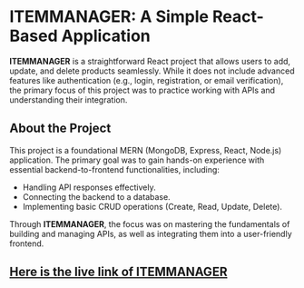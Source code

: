 # ITEMMANAGER: A Simple React-Based Application

**ITEMMANAGER** is a straightforward React project that allows users to add, update, and delete products seamlessly. While it does not include advanced features like authentication (e.g., login, registration, or email verification), the primary focus of this project was to practice working with APIs and understanding their integration.

## About the Project

This project is a foundational MERN (MongoDB, Express, React, Node.js) application. The primary goal was to gain hands-on experience with essential backend-to-frontend functionalities, including:

- Handling API responses effectively.
- Connecting the backend to a database.
- Implementing basic CRUD operations (Create, Read, Update, Delete).

Through **ITEMMANAGER**, the focus was on mastering the fundamentals of building and managing APIs, as well as integrating them into a user-friendly frontend.

## [Here is the live link of ITEMMANAGER](https://itemmanager-1.onrender.com/)

